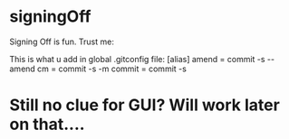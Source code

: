# signingOff

Signing Off is fun. Trust me:

This is what u add in global .gitconfig file:
[alias]
  amend = commit -s --amend
  cm = commit -s -m
  commit = commit -s

# Still no clue for GUI? Will work later on that....
